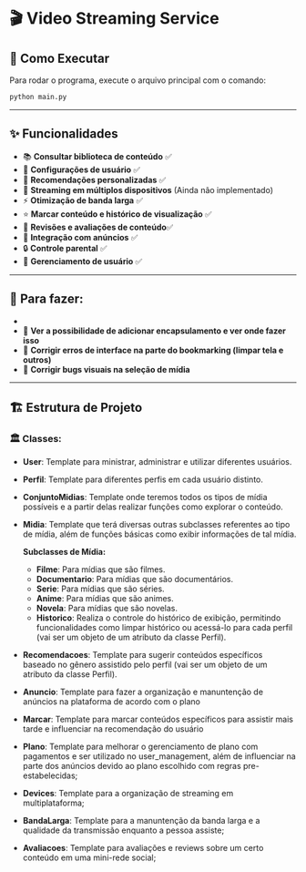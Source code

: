 
# 🎬 **Video Streaming Service**

## 🚀 **Como Executar**

Para rodar o programa, execute o arquivo principal com o comando:

```bash
python main.py
```

---

## ✨ **Funcionalidades**

- 📚 **Consultar biblioteca de conteúdo** ✅
- 👤 **Configurações de usuário** ✅
- 🤖 **Recomendações personalizadas** ✅
- 📱 **Streaming em múltiplos dispositivos** (Ainda não implementado)
- ⚡ **Otimização de banda larga** ✅
- ⭐ **Marcar conteúdo e histórico de visualização** ✅
- 📝 **Revisões e avaliações de conteúdo**✅
- 📢 **Integração com anúncios** ✅
- 🔒 **Controle parental** ✅ 
- 👥 **Gerenciamento de usuário** ✅

---

## 📝 **Para fazer:**
-
- 🔸 **Ver a possibilidade de adicionar encapsulamento e ver onde fazer isso**
- 🔸 **Corrigir erros de interface na parte do bookmarking (limpar tela e outros)**
- 🔸 **Corrigir bugs visuais na seleção de mídia**

---

## 🏗️ **Estrutura de Projeto**

### 🏛️ **Classes:**

- **User**: Template para ministrar, administrar e utilizar diferentes usuários.
- **Perfil**: Template para diferentes perfis em cada usuário distinto.
- **ConjuntoMidias**: Template onde teremos todos os tipos de mídia possíveis e a partir delas realizar funções como explorar o conteúdo.
- **Midia**: Template que terá diversas outras subclasses referentes ao tipo de mídia, além de funções básicas como exibir informações de tal mídia.

  **Subclasses de Mídia:**
  - **Filme**: Para mídias que são filmes.
  - **Documentario**: Para mídias que são documentários.
  - **Serie**: Para mídias que são séries.
  - **Anime**: Para mídias que são animes.
  - **Novela**: Para mídias que são novelas.
  - **Historico**: Realiza o controle do histórico de exibição, permitindo funcionalidades como limpar histórico ou acessá-lo para cada perfil (vai ser um objeto de um atributo da classe Perfil).

- **Recomendacoes**: Template para sugerir conteúdos específicos baseado no gênero assistido pelo perfil (vai ser um objeto de um atributo da classe Perfil).
- **Anuncio**: Template para fazer a organização e manuntenção de anúncios na plataforma de acordo com o plano 
- **Marcar**: Template para marcar conteúdos específicos para assistir mais tarde e influenciar na recomendação do usuário
- **Plano**: Template para melhorar o gerenciamento de plano com pagamentos e ser utilizado no user_management, além de influenciar na parte dos anúncios devido ao plano escolhido com regras pre-estabelecidas;
- **Devices**: Template para a organização de streaming em multiplataforma;
- **BandaLarga**: Template para a manuntenção da banda larga e a qualidade da transmissão enquanto a pessoa assiste;
- **Avaliacoes**: Template para avaliações e reviews sobre um certo conteúdo em uma mini-rede social;